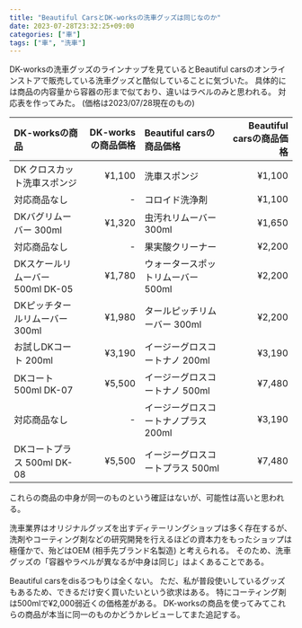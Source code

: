 ```yaml
---
title: "Beautiful CarsとDK-worksの洗車グッズは同じなのか"
date: 2023-07-28T23:32:25+09:00
categories: ["車"]
tags: ["車", "洗車"]
---
```


DK-worksの洗車グッズのラインナップを見ているとBeautiful carsのオンラインストアで販売している洗車グッズと酷似していることに気づいた。
具体的には商品の内容量から容器の形まで似ており、違いはラベルのみと思われる。
対応表を作ってみた。 (価格は2023/07/28現在のもの)

| DK-worksの商品 | DK-worksの商品価格 | Beautiful carsの商品価格 | Beautiful carsの商品価格 |
| :--- | ---: | :--- | ---: |
| DK クロスカット洗車スポンジ | ¥1,100 | 洗車スポンジ | ¥1,100 |
| 対応商品なし | - | コロイド洗浄剤 | ¥1,100 |
| DKバグリムーバー 300ml | ¥1,320 | 虫汚れリムーバー 300ml | ¥1,650 |
| 対応商品なし | - | 果実酸クリーナー | ¥2,200 |
| DKスケールリムーバー 500ml DK-05 | ¥1,780 | ウォータースポットリムーバー 500ml | ¥2,200 |
| DKピッチタールリムーバー 300ml | ¥1,980 | タールピッチリムーバー 300ml | ¥2,200 |
| お試しDKコート 200ml | ¥3,190 | イージーグロスコートナノ 200ml | ¥3,190 |
| DKコート 500ml DK-07 | ¥5,500 | イージーグロスコートナノ 500ml | ¥7,480 |
| 対応商品なし | - | イージーグロスコートナノプラス 200ml | ¥3,190 |
| DKコートプラス 500ml DK-08 | ¥5,500 | イージーグロスコートプラス 500ml | ¥7,480 |

これらの商品の中身が同一のものという確証はないが、可能性は高いと思われる。

洗車業界はオリジナルグッズを出すディテーリングショップは多く存在するが、洗剤やコーティング剤などの研究開発を行えるほどの資本力をもったショップは極僅かで、殆どはOEM (相手先ブランド名製造) と考えられる。
そのため、洗車グッズの「容器やラベルが異なるが中身は同じ」はよくあることである。

Beautiful carsをdisるつもりは全くない。
ただ、私が普段使いしているグッズもあるため、できるだけ安く買いたいという欲求はある。
特にコーティング剤は500mlで¥2,000弱近くの価格差がある。
DK-worksの商品を使ってみてこれらの商品が本当に同一のものかどうかレビューしてまた追記する。
